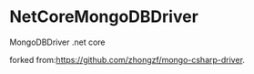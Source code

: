 # NetCoreMongoDBDriver
MongoDBDriver .net core

forked from:https://github.com/zhongzf/mongo-csharp-driver.

